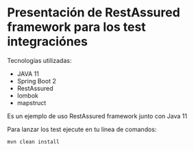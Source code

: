 # Presentación de RestAssured framework para los test integraciónes

Tecnologías utilizadas:
 - JAVA 11
 - Spring Boot 2
 - RestAssured
 - lombok
 - mapstruct

Es un ejemplo de uso RestAssured framework junto con Java 11

Para lanzar los test ejecute en tu línea de comandos: 
```
mvn clean install
```
